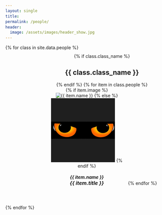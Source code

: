 ```yaml
---
layout: single
title: 
permalink: /people/
header:
  image: /assets/images/header_show.jpg
---
```


<div style="display:inline-block; width: 100%">
  {% for class in site.data.people %}
  <div style="display:inline-block; padding: 10px 10%; width: 100%; text-align: center;">
    {% if class.class_name %}<h2> {{ class.class_name }} </h2> {% endif %}
    {% for item in class.people %}
    <a href="{{ item.link }}" style="color: inherit; display:inline-block; text-decoration: none; width: 250px" target="_blank">
      {% if item.image %}
      <img src="{{ item.image }}" alt="{{ item.name }}" style="width:200px;height:200px;object-fit:cover;">
      {% else %}
      <img src="/assets/people_images/default_people.jpg" alt="{{ item.name }}" style="width:200px;height:200px;object-fit:cover;">
      {% endif %}
      <h5 style="margin-top: 18px; margin-bottom: 48px;">{{ item.name }} <br/> <span style="font-size: 16px;">{{ item.title }} </span></h5>
    </a>
    {% endfor %}
  </div>
  {% endfor %}
</div>

<!-- ## Investigator

### Yu Wang

![](https://nicsefc.ee.tsinghua.edu.cn/nics_file/people/people/82350f7a-3849-4672-b9af-03bdd5f10c8e.jpg)

Yu Wang is an Associate Prof. in EE Dept, Tsinghua University. He received his B.S. degree in Tsinghua University, China in 2002, and then Ph.D. degree with honor in NICS Group, Electronics Engineering Department, Tsinghua University in 2007, supervised by Prof. Huazhong Yang (Tsinghua University) and Prof. Yuan Xie (Penn. State University). He is now a faculty member in E.E. Dept., Tsinghua University. Dr. Wang's research mainly focuses on parallel circuit analysis, low power system design methodology, reliability-aware system design methodology, application specific hardware computing, and on-chip communication/control strategies for MPSOC.

### Xuefei Ning

Started from 2024, I’m a research assistant professor in the NICS-EFC group at the Department of Electronic Engineering, Tsinghua University. I got my B.S. and Ph.D. degrees from the department of Electronic Engineering, Tsinghua University, in 2016 and 2021, advised by Prof. Huazhong Yang and Prof. Yu Wang. I spent two years (from 2021.12 to 2023.12) as a post-doctoral researcher with and Prof. Yu Wang and Prof. Pinyan Lu.

### Zhihang Yuan



## Students

### Tianchen Zhao -->